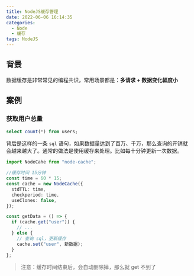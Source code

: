 ```yaml
---
title: NodeJS缓存管理
date: 2022-06-06 16:14:35
categories:
  - Node
  - 缓存
tags: NodeJS
---
```


<div></div>

<!-- more -->

## 背景

数据缓存是非常常见的编程共识，常用场景都是：**多请求 + 数据变化幅度小**

## 案例

### 获取用户总量

```sql
select count(*) from users;
```

背后是这样的一条 `sql` 语句，如果数据量达到了百万、千万，那么查询的开销就会越来越大了。通常的做法是使用缓存来处理。比如每十分钟更新一次数据。

```typescript
import NodeCahe from "node-cache";

//缓存时间 15分钟
const time = 60 * 15;
const cache = new NodeCache({
  stdTTL: time,
  checkperiod: time,
  useClones: false,
});

const getData = () => {
  if (cache.get("user")) {
    // ...
  } else {
    // 查询 sql，更新缓存
    cache.set("user", 新数据);
  }
};
```

> 注意：缓存时间结束后，会自动删除掉，那么就 get 不到了
